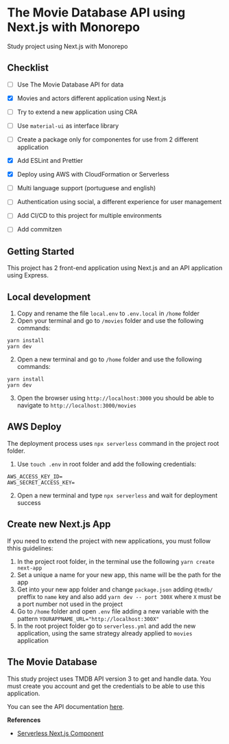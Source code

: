 # The Movie Database API using Next.js with Monorepo
Study project using Next.js with Monorepo


## Checklist
- [ ] Use The Movie Database API for data
- [x] Movies and actors different application using Next.js
- [ ] Try to extend a new application using CRA
- [ ] Use `material-ui` as interface library
- [ ] Create a package only for componentes for use from 2 different application
- [x] Add ESLint and Prettier
- [x] Deploy using AWS with CloudFormation or Serverless
- [ ] Multi language support (portuguese and english)
- [ ] Authentication using social, a different experience for user management
- [ ] Add CI/CD to this project for multiple environments
- [ ] Add commitzen


Getting Started
---------------

This project has 2 front-end application using Next.js and an API application using Express.

## Local development

1. Copy and rename the file `local.env` to `.env.local` in `/home` folder
2. Open your terminal and go to `/movies` folder and use the following commands:

```
yarn install
yarn dev
```

2. Open a new terminal and go to `/home` folder and use the following commands:

```
yarn install
yarn dev
```

3. Open the browser using `http://localhost:3000` you should be able to navigate to `http://localhost:3000/movies`


## AWS Deploy

The deployment process uses `npx serverless` command in the project root folder. 

1. Use `touch .env` in root folder and add the following credentials:

```
AWS_ACCESS_KEY_ID=
AWS_SECRET_ACCESS_KEY=
```
2. Open a new terminal and type `npx serverless` and wait for deployment success

Create new Next.js App
---------------
If you need to extend the project with new applications, you must follow thhis guidelines:

1. In the project root folder, in the terminal use the following `yarn create next-app`
2. Set a unique a name for your new app, this name will be the path for the app
3. Get into your new app folder and change `package.json` adding `@tmdb/` preffix to `name` key and also add `yarn dev -- port 300X` where `X` must be a port number not used in the project
4. Go to `/home` folder and open `.env` file adding a new variable with the pattern `YOURAPPNAME_URL="http://localhost:300X"`
5. In the root project folder go to `serverless.yml` and add the new application, using the same strategy already applied to `movies` application

The Movie Database
---------------
This study project uses TMDB API version 3 to get and handle data. You must create you account and get the credentials to be able to use this application.

You can see the API documentation [here](https://developers.themoviedb.org/3/getting-started/introduction).


**References**
- [Serverless Next.js Component](https://github.com/serverless-nextjs/serverless-next.js)
